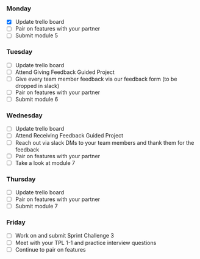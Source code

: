 ### Monday

- [x]  Update trello board
- [ ]  Pair on features with your partner
- [ ]  Submit module 5

### Tuesday

- [ ]  Update trello board
- [ ]  Attend Giving Feedback Guided Project
- [ ]  Give every team member feedback via our feedback form (to be dropped in slack)
- [ ]  Pair on features with your partner
- [ ]  Submit module 6

### Wednesday

- [ ]  Update trello board
- [ ]  Attend Receiving Feedback Guided Project
- [ ]  Reach out via slack DMs to your team members and thank them for the feedback
- [ ]  Pair on features with your partner
- [ ]  Take a look at module 7

### Thursday

- [ ]  Update trello board
- [ ]  Pair on features with your partner
- [ ]  Submit module 7

### Friday

- [ ]  Work on and submit Sprint Challenge 3
- [ ]  Meet with your TPL 1-1 and practice interview questions
- [ ]  Continue to pair on features